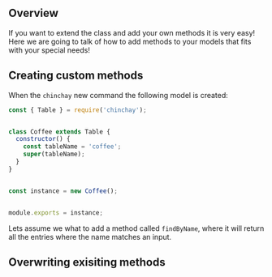 ## Overview

If you want to extend the class and add your own methods it is very easy! Here we are going to talk of how to add methods to your models that fits with your special needs!

## Creating custom methods

When the `chinchay` new command the following model is created:

```javascript
const { Table } = require('chinchay');


class Coffee extends Table {
  constructor() {
    const tableName = 'coffee';
    super(tableName);
  }
}


const instance = new Coffee();


module.exports = instance;

```

Lets assume we what to add a method called `findByName`, where it will return all the entries where the name matches an input.


## Overwriting exisiting methods